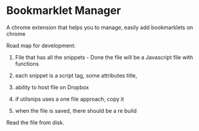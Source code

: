 # Bookmarklet Manager

A chrome extension that helps you to manage, easily add bookmarklets on chrome

Road map for development:

1. File that has all the snippets - Done the file will be a Javascript file with functions

2. each snippet is a script tag, some attributes title, 

3. ability to host file on Dropbox

4. if utilsnips uses a one file approach, copy it

5. when the file is saved, there should be a re build

Read the file from disk.

